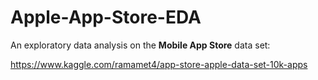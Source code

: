 # Apple-App-Store-EDA

An exploratory data analysis on the **Mobile App Store** data set:

https://www.kaggle.com/ramamet4/app-store-apple-data-set-10k-apps
